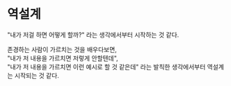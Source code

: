 # 역설계

"내가 저걸 하면 어떻게 할까?" 라는 생각에서부터 시작하는 것 같다.

존경하는 사람이 가르치는 것을 배우다보면,  
"내가 저 내용을 가르치면 저렇게 안할텐데",  
"내가 저 내용을 가르치면 이런 예시로 할 것 같은데" 
라는 발칙한 생각에서부터 역설계는 시작되는 것 같다.

